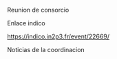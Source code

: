 Reunion de consorcio

Enlace indico

https://indico.in2p3.fr/event/22669/

Noticias de la coordinacion



